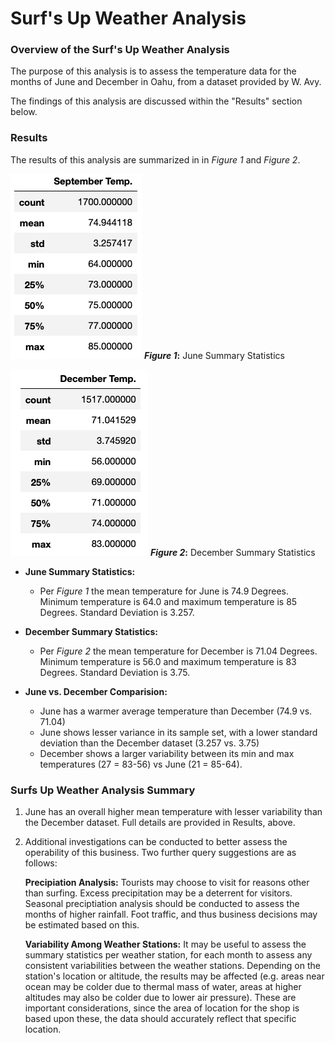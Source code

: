 # Surf's Up Weather Analysis

### **Overview of the Surf's Up Weather Analysis**
The purpose of this analysis is to assess the temperature data for the months of June and December in Oahu, from a dataset provided by W. Avy.

The findings of this analysis are discussed within the "Results" section below.


### **Results**

The results of this analysis are summarized in in *Figure 1* and *Figure 2*.

![Figure 1](https://github.com/CR-HSDC/surfs_up/blob/main/resources/Figure1.png)
**_Figure 1_:** June Summary Statistics

![Figure 1](https://github.com/CR-HSDC/surfs_up/blob/main/resources/Figure2.png)
**_Figure 2_:** December Summary Statistics

 * **June Summary Statistics:**
  	* Per *Figure 1*  the mean temperature for June is 74.9 Degrees. Minimum temperature is 64.0 and maximum temperature is 85 Degrees. Standard Deviation is 3.257.
  
 * **December Summary Statistics:**
  	* Per *Figure 2*  the mean temperature for December is 71.04 Degrees. Minimum temperature is 56.0 and maximum temperature is 83 Degrees. Standard Deviation is 3.75.

 * **June vs. December Comparision:**
  	* June has a warmer average temperature than December (74.9 vs. 71.04)
  	* June shows lesser variance in its sample set, with a lower standard deviation than the December dataset (3.257 vs. 3.75)
  	* December shows a larger variability between its min and max temperatures (27 = 83-56) vs June (21 = 85-64).
 

### **Surfs Up Weather Analysis Summary**

1. June has an overall higher mean temperature with lesser variability than the December dataset. Full details are provided in Results, above.

2. Additional investigations can be conducted to better assess the operability of this business. Two further query suggestions are as follows:

	**Precipiation Analysis:**
Tourists may choose to visit for reasons other than surfing. Excess precipitation may be a deterrent for visitors. Seasonal preciptiation analysis should be conducted to assess the months of higher rainfall. Foot traffic, and thus business decisions may be estimated based on this.

	**Variability Among Weather Stations:**
It may be useful to assess the summary statistics per weather station, for each month to assess any consistent variabilities between the weather stations. Depending on the station's location or altitude, the results may be affected (e.g. areas near ocean may be colder due to thermal mass of water, areas at higher altitudes may also be colder due to lower air pressure). These are important considerations, since the area of location for the shop is based upon these, the data should accurately reflect that specific location.
	




